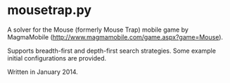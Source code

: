 # mousetrap.py

A solver for the Mouse (formerly Mouse Trap) mobile game by MagmaMobile (http://www.magmamobile.com/game.aspx?game=Mouse).

Supports breadth-first and depth-first search strategies. Some example initial configurations are provided.

Written in January 2014.
